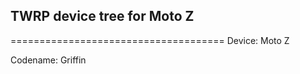 ## TWRP device tree for Moto Z
=====================================
Device: Moto Z

Codename: Griffin

